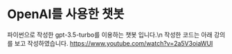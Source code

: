 # OpenAI를 사용한 챗봇
파이썬으로 작성한 gpt-3.5-turbo를 이용하는 챗봇 입니다.\n
작성한 코드는 아래 강의를 보고 작성하였습니다.
https://www.youtube.com/watch?v=2a5V3oiaWUI
